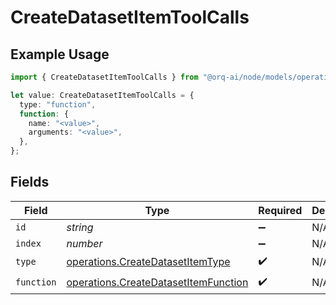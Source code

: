 # CreateDatasetItemToolCalls

## Example Usage

```typescript
import { CreateDatasetItemToolCalls } from "@orq-ai/node/models/operations";

let value: CreateDatasetItemToolCalls = {
  type: "function",
  function: {
    name: "<value>",
    arguments: "<value>",
  },
};
```

## Fields

| Field                                                                                        | Type                                                                                         | Required                                                                                     | Description                                                                                  |
| -------------------------------------------------------------------------------------------- | -------------------------------------------------------------------------------------------- | -------------------------------------------------------------------------------------------- | -------------------------------------------------------------------------------------------- |
| `id`                                                                                         | *string*                                                                                     | :heavy_minus_sign:                                                                           | N/A                                                                                          |
| `index`                                                                                      | *number*                                                                                     | :heavy_minus_sign:                                                                           | N/A                                                                                          |
| `type`                                                                                       | [operations.CreateDatasetItemType](../../models/operations/createdatasetitemtype.md)         | :heavy_check_mark:                                                                           | N/A                                                                                          |
| `function`                                                                                   | [operations.CreateDatasetItemFunction](../../models/operations/createdatasetitemfunction.md) | :heavy_check_mark:                                                                           | N/A                                                                                          |